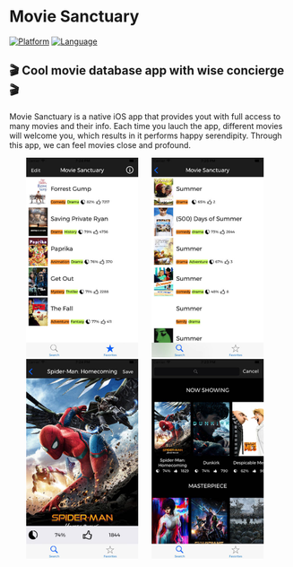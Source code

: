 # Movie Sanctuary

[![Platform](http://img.shields.io/badge/platform-ios-blue.svg?style=flat)](https://developer.apple.com/iphone/index.action)
[![Language](http://img.shields.io/badge/language-swift-brightgreen.svg?style=flat)](https://developer.apple.com/swift)

## 🎬 Cool movie database app with wise concierge 🎬

Movie Sanctuary is a native iOS app that provides yout with full access to many movies and their info. Each time you lauch the app, different movies will welcome you, which results in it performs happy serendipity. Through this app, we can feel movies close and profound.

<div align="center">
	<img src="https://github.com/creaaa/MovieSanctuary/blob/master/Screenshots/ms1min.jpg" width="200px" height="356px" style="margin-right: 20px">
	<img src="https://github.com/creaaa/MovieSanctuary/blob/master/Screenshots/ms2min.jpg" width="200px" height="356px" style="margin-right: 20px">
	<img src="https://github.com/creaaa/MovieSanctuary/blob/master/Screenshots/ms3min.jpg" width="200px" height="356px" style="margin-right: 20px">
	<img src="https://github.com/creaaa/MovieSanctuary/blob/master/Screenshots/ms4min.jpg" width="200px" height="356px" style="margin-right: 20px">
</div>